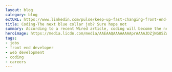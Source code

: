 ```yaml
---
layout: blog
category: blog
extURL: https://www.linkedin.com/pulse/keep-up-fast-changing-front-end-full-stack-ux-web-seven-villalobos
title: Coding-The next blue collar job? Sure hope not
summary: According to a recent Wired article, coding will become the next big blue collar job.  That sounds great, but I have some problems with this future utopia of blue collar might. First, the good news...Coding is a highly competitive and lucrative career.
heroimage: https://media.licdn.com/media/AAEAAQAAAAAAAAprAAAAJDZjNGU5ZWMyLWY3ZTUtNDhmMy04N2EzLTg4NTAwZjJmMjdjMA.jpg
tags:
- jobs
- front end developer
- web development
- coding
- careers
---
```

